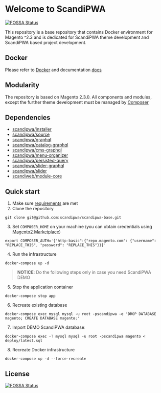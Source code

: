 # Welcome to ScandiPWA
[![FOSSA Status](https://app.fossa.io/api/projects/git%2Bgithub.com%2Fscandipwa%2Fscandipwa-base.svg?type=shield)](https://app.fossa.io/projects/git%2Bgithub.com%2Fscandipwa%2Fscandipwa-base?ref=badge_shield)


This repository is a base repository that contains Docker environment for Magento ^2.3 and is dedicated for ScandiPWA
 theme development and ScandiPWA based project development.
 
## Docker
Please refer to [Docker](./DOCKER.md) and documentation [docs](./docs/)

## Modularity
The repository is based on Magento 2.3.0. All components and modules, except the further theme development must be 
managed by [Composer](https://getcomposer.org)

## Dependencies
- [scandipwa/installer](https://github.com/scandipwa/installer)
- [scandipwa/source](https://github.com/scandipwa/base-theme)
- [scandipwa/graphql](https://github.com/scandipwa/graphql)
- [scandipwa/catalog-graphql](https://github.com/scandipwa/catalog-graphql)
- [scandipwa/cms-graphql](https://github.com/scandipwa/cms-graphql)
- [scandipwa/menu-organizer](https://github.com/scandipwa/menu-organizer)
- [scandipwa/persisted-query](https://github.com/scandipwa/persisted-query)
- [scandipwa/slider-graphql](https://github.com/scandipwa/slider-graphql)
- [scandipwa/slider](https://github.com/scandipwa/slider)
- [scandiweb/module-core](https://github.com/scandiwebcom/Scandiweb-Assets-Core)

## Quick start
1. Make sure [requirements](docs/A-requirements.md) are met
2. Clone the repository
```console
git clone git@github.com:scandipwa/scandipwa-base.git
```
3. Set `COMPOSER_HOME` on your machine (you can obtain credentials using [Magento2 Marketplace](https://account.magento.com/applications/customer/login/))
```console
export COMPOSER_AUTH='{"http-basic":{"repo.magento.com": {"username": "REPLACE_THIS", "password": "REPLACE_THIS"}}}'
```
4. Run the infrastructure 
```console
docker-compose up -d
```

> **NOTICE**: Do the following steps only in case you need ScandiPWA DEMO

5. Stop the application container 
```console
docker-compose stop app
```
6. Recreate existing database 
```console
docker-compose exec mysql mysql -u root -pscandipwa -e "DROP DATABASE magento; CREATE DATABASE magento;"
```
7. Import DEMO ScandiPWA database: 
```console
docker-compose exec -T mysql mysql -u root -pscandipwa magento < deploy/latest.sql
```
8. Recreate Docker infrastructure
```console
docker-compose up -d --force-recreate
```


## License
[![FOSSA Status](https://app.fossa.io/api/projects/git%2Bgithub.com%2Fscandipwa%2Fscandipwa-base.svg?type=large)](https://app.fossa.io/projects/git%2Bgithub.com%2Fscandipwa%2Fscandipwa-base?ref=badge_large)